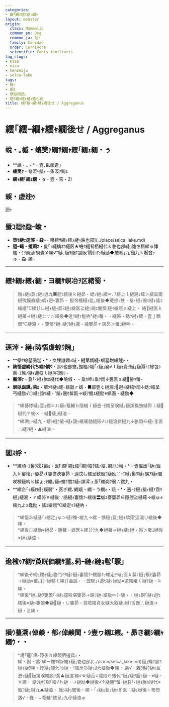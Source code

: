 ```yaml
---
categories:
- 繝｢繝ｳ繧ｹ繧ｿ繝ｼ
layout: monster
origin:
  class: Mammalia
  common_en: Dog
  common_ja: 迥ｬ
  family: Canidae
  order: Carnivora
  scientific: Canis familiaris
tag_slugs:
- kaze
- mizu
- henseiju
- selca-lake
tags:
- 鬚ｨ
- 豌ｴ
- 螟臥函迯｣
- 繧ｻ繝ｫ繧ｫ縺ｮ貉也部
title: 繧｢繧ｰ繝ｬ繧ｬ繝後せ / Aggreganus
---
```


# 繧｢繧ｰ繝ｬ繧ｬ繝後せ / Aggreganus

## 蛻・｡槭・螻樊ｧ繝ｻ繝ｬ繧｢繝ｪ繝・ぅ
* **蛻・｡・*・壼､臥函迯｣
* **螻樊ｧ**・夸沍ｬ鬚ｨ・条汳ｧ豌ｴ
* **繝ｬ繧｢繝ｪ繝・ぅ**・壺・笘・2)

## 蜈・虚迚ｩ
迥ｬ

## 蜃ｺ迴ｾ蝨ｰ蝓・
* **荳ｻ縺ｪ逕滓・蝨ｰ**・喙繧ｻ繝ｫ繧ｫ縺ｮ貉也部](../place/selca_lake.md)
* **迺ｰ蠅・擅莉ｶ**・夐｢ｨ縺檎ｵｶ縺医★蜷ｹ縺肴栢縺代ｋ貉也部縺ｮ譫怜慍縲る悸繧・ｹｿ豌励′螟壹￥縲√°縺､縺ｦ豌ｴ霆阪′鬧仙ｱｯ縺励◆蜷肴ｮ九′谿九ｋ髱吝ｯゅ・蝨ｰ縲・

---

## 繧ｷ繝ｫ繧ｨ繝・ヨ繝ｻ螟冶ｦ区緒蜀・
> 鬚ｨ縺ｮ荳ｭ縺ｫ遶九■迴ｾ繧後ｋ縺昴・蟋ｿ縺ｯ縲∝､ｱ繧上ｌ縺溯ｪ薙＞繧呈爾縺吮懆直縺ｮ蜩ｨ迥ｬ窶昴・ 
> 髱帝橿縺ｫ豼｡繧後◆菴捺ｯ帙・鬚ｨ縺ｨ豌ｴ縺ｫ謠ｺ繧峨℃縲∬レ縺ｫ縺ｯ鄒ｽ縺ｮ繧医≧縺ｪ豌ｴ閹懊′縺ｲ繧峨ａ縺上・ 
> 蜷縺医ｋ縺薙→縺ｪ縺上∵ｿ｡繧後◆迸ｳ縺ｧ髱吶°縺ｫ菴・・縺昴・蟋ｿ縺ｫ縲・壹ｊ驕弱℃縺溯・・窶懊°縺､縺ｦ縺ｮ邏・據窶昴ｒ諤昴＞蜃ｺ縺吶・

---

## 逕滓・縺ｨ陦悟虚蝗ｳ隗｣
* **豢ｻ蜍墓凾髢・*・夊埋譏趣ｼ域・縺第婿縺ｨ螟墓坩繧鯉ｼ・
* **陦悟虚繝代ち繝ｼ繝ｳ**・壽ｹ也部蟾｡蝗橸ｼ城｢ｨ縺ｮ豬√ｌ縺ｫ豐ｿ縺｣縺溽ｧｻ蜍包ｼ乗ｰｴ髴ｧ縺ｫ邏帙ｌ縺滓ｽ應ｼ・
* **鬟滓ｧ**・夐｢ｨ縺ｫ貅ｶ縺代◆險俶・・乗ｶ呻ｼ乗ｹ悶↓豐医ｓ縺髻ｳ螢ｰ
* **螟臥函譚｡莉ｶ**・壻ｸｻ縺ｮ蟶ｰ繧翫ｒ蠕・■邯壹￠縺溷ｿ迥ｬ縺梧ｹ悶↓蟋ｿ繧呈丐縺励√◎縺ｮ諠ｳ縺・′鬚ｨ邊ｾ髴翫→蜈ｱ魑ｴ縺励※螟画・縺励◆

> *縲碁悸縺ｮ荳ｭ縲∝ｽｼ縺ｯ菴輔ｂ隱槭ｉ縺壼ｰｾ繧呈険縺｣縺溪楳笏縺昴ｌ縺縺代〒蜊∝・縺縺｣縺溘・  
> *縲瑚ｪｰ縺九・蜻ｼ縺ｶ螢ｰ縺ｫ謖ｯ繧雁髄縺阪√∪縺滄撕縺九↓貉悶∈縺ｨ豸医∴縺ｦ縺・▲縺溘・

---

## 閭ｽ蜉・
* **縲頑ｰｴ髻ｳ霑ｽ諞ｶ・医Γ繝｢繝ｪ繧｢繝ｻ繧ｦ繧ｧ繧､繝厄ｼ峨・*・壼慍蠖｢縺ｫ谿九ｋ窶懷｣ｰ窶昴ｄ窶憺浹窶昴・逞戊ｷ｡繧呈歓蜃ｺ縺励∵ｰｴ縺ｮ髻ｳ縺ｨ蜈ｱ縺ｫ蜀咲樟縺吶ｋ縲ょｯｾ雎｡縺ｫ蟷ｻ閨ｴ縺ｨ諢滓ュ豕｢繧剃ｸ弱∴繧九・
* **縲企｢ｨ蟆ｾ縺ｮ蟆弱″・医ぎ繧､繝峨・繝・う繝ｫ・峨・*・壼ｰｾ縺ｮ鬚ｨ縺ｧ霑ｷ縺｣縺溯・ｒ蟆弱￥縺後∵凾縺ｫ窶懷ｸｰ繧後〓蝣ｴ謇窶昴∈隱倥≧縺薙→繧ゅ≠繧九よэ蠢励・謠ｺ繧峨℃繧定ｩｦ縺吶・

> *縲悟ｽｼ縺碁｢ｨ繧定｣ゅ＞縺ｦ襍ｰ繧九→縲・悸縺ｮ荳ｭ縺ｫ驕薙′逕溘∪繧後◆縲・  
> *縲後◎縺励※縺昴・驕薙・蜈医↓縲∬ｦ九◆縺薙→縺ｮ縺ｪ縺・昴＞蜃ｺ縺後≠縺｣縺溘・

---

## 逾櫁ｩｱ繝ｻ莨晄価繝ｻ菫｡莉ｰ縺ｨ縺ｮ髢｢騾｣
> *縲後そ繝ｪ繧ｫ縺ｮ貉門ｲｸ縺ｧ縺ｯ窶懷ｸｰ繧願ｷｯ繧定ｦ句ｮ医ｋ髴ｧ縺ｮ蟆ｾ窶昴→縺励※菫｡莉ｰ縺輔ｌ縲∬亜譌・・螳郁ｭｷ邊ｾ縺ｨ縺励※逾繧峨ｌ縺ｦ縺・ｋ縲・  
> *縲後°縺､縺ｦ窶憺｢ｨ縺ｮ霆咲堪窶昴→蜻ｼ縺ｰ繧後∝ｸｰ驍・・縺ｮ螟｢縺ｫ迴ｾ繧後※縺ｯ窶懊◆縺縺・∪窶昴・荳險繧貞女縺大叙縺｣縺ｦ豸医∴縺溘→縺・≧縲・

---

## 隕ｳ蟇溯ｨ倬鹸・郁ｨ倬鹸閠・ｼ壹ヮ繝ｴ繧｡・昴き繝ｼ繝ｬ繝ｳ・・

> *謗｢邏｢譌･隱後ｈ繧頑栢邊具ｼ・  
> 縲・譛・譌･縲ー繧ｻ繝ｫ繧ｫ縺ｮ貉也部](../place/selca_lake.md)縺ｮ蟯ｸ霎ｺ縺ｫ縺ｦ縲・悸縺ｮ蜷代％縺・°繧牙ｽｼ縺ｯ迴ｾ繧後◆縲・ 
> 遘√・雜ｳ髻ｳ縺ｫ荳迸ｬ縺縺第険繧願ｿ斐▲縺溘′縲√☆縺舌↓貉悶∈蜷代°縺｣縺ｦ豁ｩ縺・※縺・￥縲・ 
> 蜻ｼ縺ｳ豁｢繧√ｈ縺・→縺励◆縺後√↑縺懊°螢ｰ縺碁｢ｨ縺ｫ貅ｶ縺代※蜃ｺ縺ｪ縺九▲縺溘・ 
> 蠖ｼ縺ｮ閭後・縲・｢ｨ縺ｮ荳ｭ縺ｫ豸医∴縺ｪ縺後ｉ笏笏遘√・蠢・↓菴輔°繧呈ｮ九＠縺溘ゅ